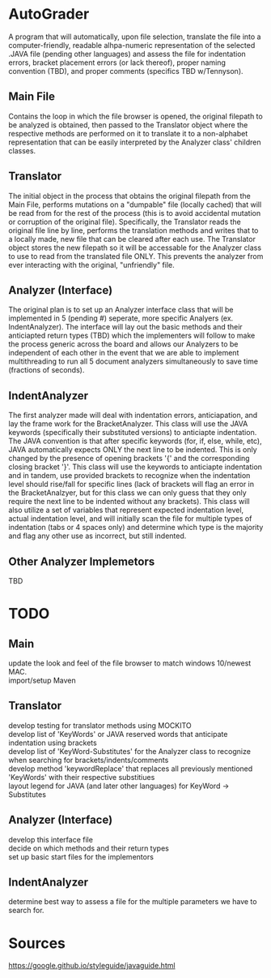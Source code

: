 # AutoGrader

A program that will automatically, upon file selection, translate the file into a computer-friendly, readable alhpa-numeric representation 
of the selected .JAVA file (pending other languages) and assess the file for indentation errors, bracket placement errors (or lack thereof),
proper naming convention (TBD), and proper comments (specifics TBD w/Tennyson).

## Main File

Contains the loop in which the file browser is opened, the original filepath to be analyzed is obtained, then passed to the Translator object where
the respective methods are performed on it to translate it to a non-alphabet representation that can be easily interpreted by the Analyzer class' 
children classes.

## Translator

The initial object in the process that obtains the original filepath from the Main File, performs mutations on a "dumpable" file (locally cached)
that will be read from for the rest of the process (this is to avoid accidental mutation or corruption of the original file). Specifically, the 
Translator reads the original file line by line, performs the translation methods and writes that to a locally made, new file that can be cleared 
after each use. The Translator object stores the new filepath so it will be accessable for the Analyzer class to use to read from the translated file
ONLY. This prevents the analyzer from ever interacting with the original, "unfriendly" file.

## Analyzer (Interface)

The original plan is to set up an Analyzer interface class that will be implemented in 5 (pending #) seperate, more specific Analyers 
(ex. IndentAnalyzer). The interface will lay out the basic methods and their anticiapted return types (TBD) which the implementers will follow
to make the process generic across the board and allows our Analyzers to be independent of each other in the event that we are able to implement
multithreading to run all 5 document analyzers simultaneously to save time (fractions of seconds).

## IndentAnalyzer

The first analyzer made will deal with indentation errors, anticiapation, and lay the frame work for the BracketAnalyzer. This class will use the 
JAVA keywords (specifically their substituted versions) to anticiapte indentation. The JAVA convention is that after specific keywords 
(for, if, else, while, etc), JAVA automatically expects ONLY the next line to be indented. This is only changed by the presence of opening brackets '{'
and the corresponding closing bracket '}'. This class will use the keywords to anticiapte indentation and in tandem, use provided brackets to recognize
when the indentation level should rise/fall for specific lines (lack of brackets will flag an error in the BracketAnalzyer, but for this class we can only
guess that they only require the next line to be indented without any brackets). This class will also utilize a set of variables that represent 
expected indentation level, actual indentation level, and will initially scan the file for multiple types of indentation (tabs or 4 spaces only) and
determine which type is the majority and flag any other use as incorrect, but still indented.

## Other Analyzer Implemetors

TBD



# TODO

## Main
update the look and feel of the file browser to match windows 10/newest MAC. <br />
import/setup Maven <br />

## Translator
develop testing for translator methods using MOCKITO <br />
develop list of 'KeyWords' or JAVA reserved words that anticipate indentation using brackets <br />
develop list of 'KeyWord-Substitutes' for the Analyzer class to recognize when searching for brackets/indents/comments <br />
develop method 'keywordReplace' that replaces all previously mentioned 'KeyWords' with their respective substitiues <br />
layout legend for JAVA (and later other languages) for KeyWord -> Substitutes <br />

## Analyzer (Interface)
develop this interface file <br />
decide on which methods and their return types <br />
set up basic start files for the implementors <br />

## IndentAnalyzer
determine best way to assess a file for the multiple parameters we have to search for. <br />


# Sources
https://google.github.io/styleguide/javaguide.html <br />

